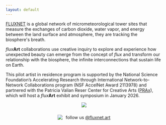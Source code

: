 ```yaml
---
layout: default
---
```


<a href = "https://fluxnet.org/">FLUXNET</a> is a global network of micrometeorological tower sites that measure the exchanges of carbon dioxide, water vapor, and energy between the land surface and atmosphere, they are tracking the biosphere's breath. 

 <i>flux</i><b>Art</b> collaborations use creative inquiry to explore and experience how unexpected beauty can emerge from the concept of <i>flux</i> and transform our relationship with the biosphere, the infinite interconnections that sustain life on Earth. 

This pilot artist in residence program is supported by the National Science Foundation’s Accelerating Research through International Network-to-Network Collaborations program (NSF AccelNet Award 2113978) and partnered with the Patricia Valian Reser Center for Creative Arts (<a href = "https://prax.oregonstate.edu/">PRAx</a>), which will host a <i>flux</i><b>Art</b> exhibit and symposium in January 2026.


<figure style="text-align: center;">
  <img src="https://fluxnetart.github.io/images/logos.png">
</figure>


<div style="display: flex; align-items: center; justify-content: center; padding-top: 10px;">
    <img src="https://fluxnetart.github.io/images/insta.png" style="margin-right: 10px;">
    <p style="margin: 0;">follow us <a href="https://www.instagram.com/fluxnet.art/">@fluxnet.art</a></p>
</div>
